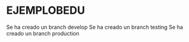 # EJEMPLOBEDU
Se ha creado un branch develop
Se ha creado un branch testing
Se ha creado un branch production

